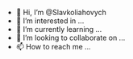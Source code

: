 - 👋 Hi, I’m @Slavkoliahovych
- 👀 I’m interested in ...
- 🌱 I’m currently learning ...
- 💞️ I’m looking to collaborate on ...
- 📫 How to reach me ...

<!---
Slavkoliahovych/Slavkoliahovych is a ✨ special ✨ repository because its `README.md` (this file) appears on your GitHub profile.
You can click the Preview link to take a look at your changes.
--->
